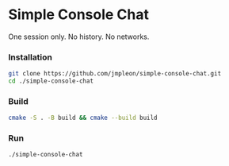 # Simple Console Chat

One session only. No history. No networks.

### Installation

```bash
git clone https://github.com/jmpleon/simple-console-chat.git
cd ./simple-console-chat
```

### Build

```bash
cmake -S . -B build && cmake --build build
```

### Run

```bash
./simple-console-chat
```




